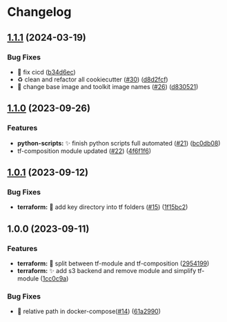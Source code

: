 # Changelog

## [1.1.1](https://github.com/Foxon-Consulting/cookiecutter-modules/compare/tf-module-1.1.0...tf-module-1.1.1) (2024-03-19)


### Bug Fixes

* :bug: fix cicd ([b34d6ec](https://github.com/Foxon-Consulting/cookiecutter-modules/commit/b34d6ec919db70dd6a61a531ae9db2f1a6c09744))
* :recycle: clean and refactor all cookiecutter ([#30](https://github.com/Foxon-Consulting/cookiecutter-modules/issues/30)) ([d8d2fcf](https://github.com/Foxon-Consulting/cookiecutter-modules/commit/d8d2fcf057733c2d4e2b95cc6e58afdd2bb357d1))
* :wrench: change base image and toolkit image names ([#26](https://github.com/Foxon-Consulting/cookiecutter-modules/issues/26)) ([d830521](https://github.com/Foxon-Consulting/cookiecutter-modules/commit/d830521e7e52e43ef79ff652d3e9276e9754b6cb))

## [1.1.0](https://github.com/Foxon-Consulting/cookiecutter/compare/tf-module-1.0.1...tf-module-1.1.0) (2023-09-26)


### Features

* **python-scripts:** :sparkles: finish python scripts full automated ([#21](https://github.com/Foxon-Consulting/cookiecutter/issues/21)) ([bc0db08](https://github.com/Foxon-Consulting/cookiecutter/commit/bc0db0836bf9680ea526e0797b7278fb6cdd43d9))
* tf-composition module updated ([#22](https://github.com/Foxon-Consulting/cookiecutter/issues/22)) ([4f6f1f6](https://github.com/Foxon-Consulting/cookiecutter/commit/4f6f1f67e9e3f03d91c1e14846607bdd6f3c376d))

## [1.0.1](https://github.com/Foxon-Consulting/cookiecutter/compare/tf-module-1.0.0...tf-module-1.0.1) (2023-09-12)


### Bug Fixes

* **terraform:** :bug: add key directory into tf folders ([#15](https://github.com/Foxon-Consulting/cookiecutter/issues/15)) ([1f15bc2](https://github.com/Foxon-Consulting/cookiecutter/commit/1f15bc27fcd65843ca161005204bd6170cba3703))

## 1.0.0 (2023-09-11)


### Features

* **terraform:** :bricks: split between tf-module and tf-composition ([2954199](https://github.com/Foxon-Consulting/cookiecutter/commit/2954199876686ac20519c13e61a31f1a02ca5539))
* **terraform:** :sparkles: add s3 backend and remove module and simplify tf-module ([1cc0c9a](https://github.com/Foxon-Consulting/cookiecutter/commit/1cc0c9a9ecf3008ac209a207e9ad475782822c7b))


### Bug Fixes

* :bug: relative path in docker-compose([#14](https://github.com/Foxon-Consulting/cookiecutter/issues/14)) ([61a2990](https://github.com/Foxon-Consulting/cookiecutter/commit/61a2990d165b993377c1ee6e53f9a35a5674b724))
